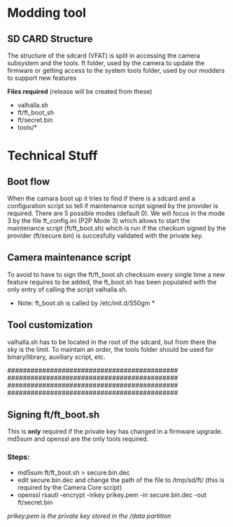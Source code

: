 # Modding tool
## SD CARD Structure
The structure of the sdcard (VFAT) is split in accessing the camera subsystem and the tools.
ft folder, used by the camera to update the firmware or getting access to the system
tools folder, used by our modders to support new features

**Files required** (release will be created from these)
- valhalla.sh
- ft/ft_boot_sh
- ft/secret.bin
- tools/*

# Technical Stuff
## Boot flow
When the camara boot up it tries to find if there is a sdcard and a configuration script so tell if maintenance script signed by the provider is required.
There are 5 possible modes (default 0). 
We will focus in the mode 3 by the file ft_config.ini (P2P Mode 3) which allows to start the maintenance script (ft/ft_boot.sh)
which is run if the checkum signed by the provider (ft/secure.bin) is succesfully validated with the private key.

## Camera maintenance script
To avoid to have to sign the ft/ft_boot.sh checksum every single time a new feature requires to be added, the ft_boot.sh has been
populated with the only entry of calling the script valhalla.sh.
* Note: ft_boot.sh is called by /etc/init.d/S50gm *

## Tool customization
valhalla.sh has to be located in the root of the sdcard, but from there the sky is the limit. To maintain an order, the tools folder
should be used for binary/library, auxiliary script, etc.


############################################
############################################
############################################
############################################

## Signing ft/ft_boot.sh
This is **only** required if the private key has changed in a firmware upgrade.
md5sum and openssl are the only tools required.

### Steps:
- md5sum ft/ft_boot.sh > secure.bin.dec
- edit secure.bin.dec and change the path of the file to /tmp/sd/ft/ (this is required by the Camera Core script)
- openssl rsautl -encrypt -inkey prikey.pem -in secure.bin.dec -out ft/secret.bin

*prikey.pem is the private key stored in the /data partition*

